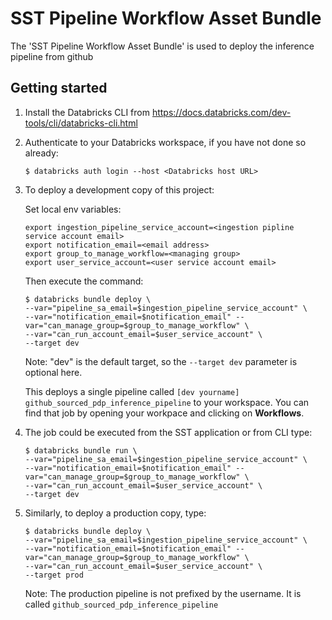 # SST Pipeline Workflow Asset Bundle

The 'SST Pipeline Workflow Asset Bundle' is used to deploy the inference pipeline from github

## Getting started

1. Install the Databricks CLI from https://docs.databricks.com/dev-tools/cli/databricks-cli.html

2. Authenticate to your Databricks workspace, if you have not done so already:
    ```
    $ databricks auth login --host <Databricks host URL>
    ```

3. To deploy a development copy of this project:

   Set local env variables:
   ```
   export ingestion_pipeline_service_account=<ingestion pipline service account email>
   export notification_email=<email address>
   export group_to_manage_workflow=<managing group>
   export user_service_account=<user service account email>
   ```

   Then execute the command:

   ```
   $ databricks bundle deploy \
   --var="pipeline_sa_email=$ingestion_pipeline_service_account" \
   --var="notification_email=$notification_email" --var="can_manage_group=$group_to_manage_workflow" \
   --var="can_run_account_email=$user_service_account" \
   --target dev
   ```
    Note: "dev" is the default target, so the `--target dev` parameter is optional here.

    This deploys a single pipeline called `[dev yourname] github_sourced_pdp_inference_pipeline` to your workspace.
    You can find that job by opening your workpace and clicking on **Workflows**.



4. The job could be executed from the SST application or from CLI type:
   ```
   $ databricks bundle run \
   --var="pipeline_sa_email=$ingestion_pipeline_service_account" \
   --var="notification_email=$notification_email" --var="can_manage_group=$group_to_manage_workflow" \
   --var="can_run_account_email=$user_service_account" \
   --target dev
   ```


5. Similarly, to deploy a production copy, type:
   ```
   $ databricks bundle deploy \
   --var="pipeline_sa_email=$ingestion_pipeline_service_account" \
   --var="notification_email=$notification_email" --var="can_manage_group=$group_to_manage_workflow" \
   --var="can_run_account_email=$user_service_account" \
   --target prod
   ```

   Note: The production pipeline is not prefixed by the username. It is called `github_sourced_pdp_inference_pipeline`

